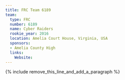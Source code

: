 ```yaml
---
title: FRC Team 6189
team:
  type: FRC
  number: 6189
  name: Cyber Raiders
  rookie_year: 2016
  location: Amelia Court House, Virginia, USA
  sponsors:
  - Amelia County High
  links:
    Website:
---
```


{% include remove_this_line_and_add_a_paragraph %}